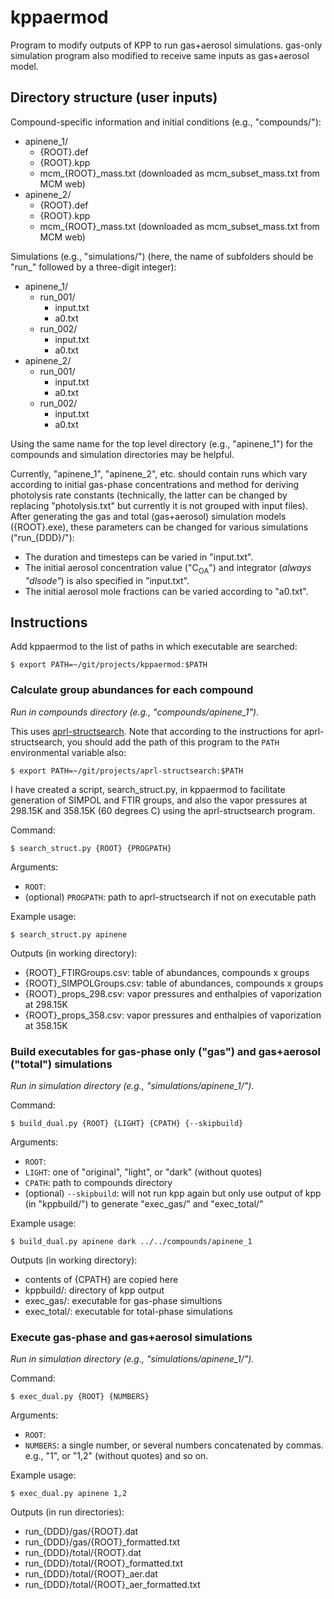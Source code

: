 kppaermod
===

Program to modify outputs of KPP to run gas+aerosol simulations. gas-only simulation program also modified to receive same inputs as gas+aerosol model.


## Directory structure (user inputs)

Compound-specific information and initial conditions (e.g., "compounds/"):

* apinene_1/
  * {ROOT}.def
  * {ROOT}.kpp
  * mcm\_{ROOT}\_mass.txt (downloaded as mcm\_subset\_mass.txt from MCM web)
* apinene_2/
  * {ROOT}.def
  * {ROOT}.kpp
  * mcm\_{ROOT}\_mass.txt (downloaded as mcm\_subset\_mass.txt from MCM web)


Simulations (e.g., "simulations/") (here, the name of subfolders should be "run\_" followed by a three-digit integer):

* apinene_1/
	* run\_001/
	  * input.txt
	  * a0.txt
	* run\_002/
	  * input.txt
	  * a0.txt
* apinene_2/
	* run\_001/
	  * input.txt
	  * a0.txt
	* run\_002/
	  * input.txt
	  * a0.txt

Using the same name for the top level directory (e.g., "apinene\_1") for the compounds and simulation directories may be helpful.

Currently, "apinene\_1", "apinene\_2", etc. should contain runs which vary according to initial gas-phase concentrations and method for deriving photolysis rate constants (technically, the latter can be changed by replacing "photolysis.txt" but currently it is not grouped with input files). After generating the gas and total (gas+aerosol) simulation models ({ROOT}.exe), these parameters can be changed for various simulations ("run\_{DDD}/"):

* The duration and timesteps can be varied in "input.txt".
* The initial aerosol concentration value ("C<sub>OA</sub>") and integrator (*always "dlsode"*) is also specified in "input.txt".
* The initial aerosol mole fractions can be varied according to "a0.txt".


## Instructions

Add kppaermod to the list of paths in which executable are searched:

```
$ export PATH=~/git/projects/kppaermod:$PATH
```

### Calculate group abundances for each compound


*Run in compounds directory (e.g., "compounds/apinene\_1")*.


This uses [aprl-structsearch](https://bitbucket.org/stakahama/aprl-structsearch). Note that according to the instructions for aprl-structsearch, you should add the path of this program to the `PATH` environmental variable also:
```
$ export PATH=~/git/projects/aprl-structsearch:$PATH
```

I have created a script, search_struct.py, in kppaermod to facilitate generation of SIMPOL and FTIR groups, and also the vapor pressures at 298.15K and 358.15K (60 degrees C) using the aprl-structsearch program.


Command:
```
$ search_struct.py {ROOT} {PROGPATH}
```

Arguments:

* `ROOT`: 
* (optional) `PROGPATH`: path to aprl-structsearch if not on executable path


Example usage:
```
$ search_struct.py apinene
```

Outputs (in working directory):

* {ROOT}\_FTIRGroups.csv: table of abundances, compounds x groups
* {ROOT}\_SIMPOLGroups.csv: table of abundances, compounds x groups
* {ROOT}\_props\_298.csv: vapor pressures and enthalpies of vaporization at 298.15K
* {ROOT}\_props\_358.csv: vapor pressures and enthalpies of vaporization at 358.15K


### Build executables for gas-phase only ("gas") and gas+aerosol ("total") simulations

*Run in simulation directory (e.g., "simulations/apinene\_1/")*.

Command:
```
$ build_dual.py {ROOT} {LIGHT} {CPATH} {--skipbuild}
```
Arguments:

* `ROOT`:
* `LIGHT`: one of "original", "light", or "dark" (without quotes)
* `CPATH`: path to compounds directory
* (optional) `--skipbuild`: will not run kpp again but only use output of kpp (in "kppbuild/") to generate "exec\_gas/" and "exec\_total/"

Example usage:
```
$ build_dual.py apinene dark ../../compounds/apinene_1
```

Outputs (in working directory):

* contents of {CPATH} are copied here
* kppbuild/: directory of kpp output
* exec\_gas/: executable for gas-phase simultions
* exec\_total/: executable for total-phase simulations

### Execute gas-phase and gas+aerosol simulations

*Run in simulation directory (e.g., "simulations/apinene\_1/").*

Command:
```
$ exec_dual.py {ROOT} {NUMBERS}
```

Arguments:

* `ROOT`: 
* `NUMBERS`: a single number, or several numbers concatenated by commas. e.g., "1", or "1,2" (without quotes) and so on.


Example usage:
```
$ exec_dual.py apinene 1,2
```

Outputs (in run directories):

* run\_{DDD}/gas/{ROOT}.dat
* run\_{DDD}/gas/{ROOT}\_formatted.txt
* run\_{DDD}/total/{ROOT}.dat
* run\_{DDD}/total/{ROOT}\_formatted.txt
* run\_{DDD}/total/{ROOT}\_aer.dat
* run\_{DDD}/total/{ROOT}\_aer\_formatted.txt
